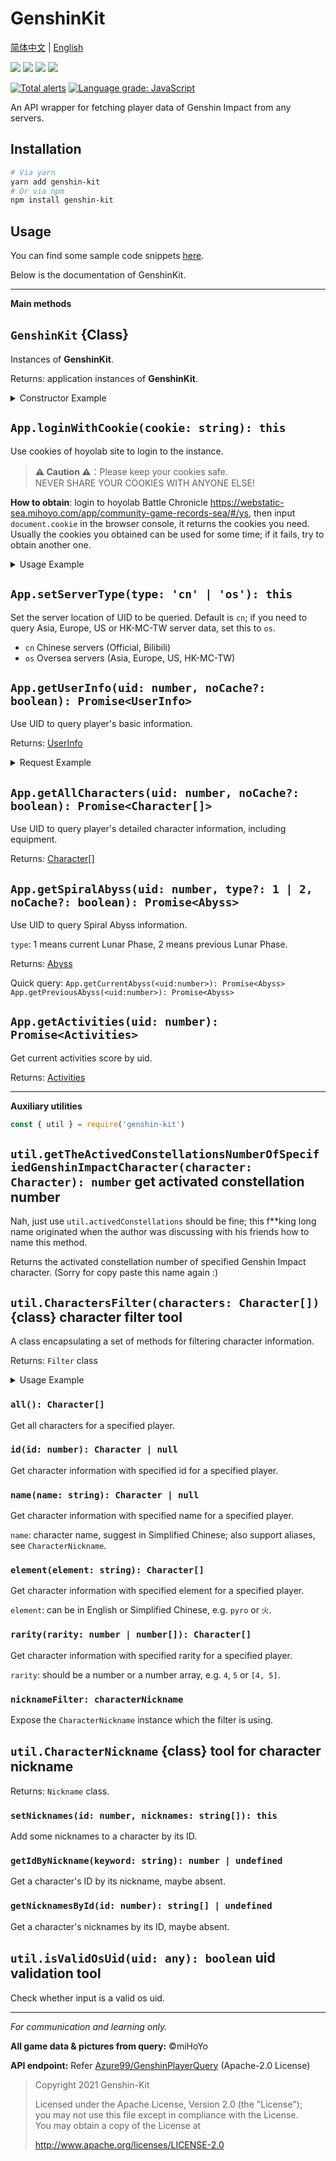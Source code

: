 # GenshinKit

[简体中文](./../README.md) | [English](./README.en.md)

![](https://badgen.net/npm/v/genshin-kit) ![](https://badgen.net/npm/v/genshin-kit/next) ![](https://badgen.net/npm/types/genshin-kit) ![](https://badgen.net/npm/license/genshin-kit)

[![Total alerts](https://img.shields.io/lgtm/alerts/g/Dragon-Fish/genshin-kit.svg?logo=lgtm&logoWidth=18)](https://lgtm.com/projects/g/Dragon-Fish/genshin-kit/alerts/) [![Language grade: JavaScript](https://img.shields.io/lgtm/grade/javascript/g/Dragon-Fish/genshin-kit.svg?logo=lgtm&logoWidth=18)](https://lgtm.com/projects/g/Dragon-Fish/genshin-kit/context:javascript)

An API wrapper for fetching player data of Genshin Impact from any servers.

## Installation

```bash
# Via yarn
yarn add genshin-kit
# Or via npm
npm install genshin-kit
```

## Usage

You can find some sample code snippets [here](./../sample).

Below is the documentation of GenshinKit.

---

**Main methods**

## `GenshinKit` {Class}

Instances of **GenshinKit**.

Returns: application instances of **GenshinKit**.

<details>
<summary>Constructor Example</summary>

```js
const { GenshinKit } = require('genshin-kit')
const App = new GenshinKit()
```

</details>

## `App.loginWithCookie(cookie: string): this`

Use cookies of hoyolab site to login to the instance.

> **⚠️ Caution ⚠️**：Please keep your cookies safe.<br>NEVER SHARE YOUR COOKIES WITH ANYONE ELSE!

**How to obtain**: login to hoyolab Battle Chronicle <https://webstatic-sea.mihoyo.com/app/community-game-records-sea/#/ys>, then input `document.cookie` in the browser console, it returns the cookies you need. Usually the cookies you obtained can be used for some time; if it fails, try to obtain another one.

<details>
<summary>Usage Example</summary>

```js
App.loginWithCookie(process.env.MHY_COOKIE)
```

</details>

## `App.setServerType(type: 'cn' | 'os'): this`

Set the server location of UID to be queried. Default is `cn`; if you need to query Asia, Europe, US or HK-MC-TW server data, set this to `os`.

- `cn` Chinese servers (Official, Bilibili)
- `os` Oversea servers (Asia, Europe, US, HK-MC-TW)

## `App.getUserInfo(uid: number, noCache?: boolean): Promise<UserInfo>`

Use UID to query player's basic information.

Returns: [UserInfo](./../src/types/UserInfo.ts)

<details>
<summary>Request Example</summary>

```js
App.getUserInfo(100000001).then(console.log)
```

</details>

## `App.getAllCharacters(uid: number, noCache?: boolean): Promise<Character[]>`

Use UID to query player's detailed character information, including equipment.

Returns: [Character[]](./../src/types/Character.ts)

## `App.getSpiralAbyss(uid: number, type?: 1 | 2, noCache?: boolean): Promise<Abyss>`

Use UID to query Spiral Abyss information.

`type`: 1 means current Lunar Phase, 2 means previous Lunar Phase.

Returns: [Abyss](./../src/types/Abyss.ts)

Quick query: `App.getCurrentAbyss(<uid:number>): Promise<Abyss>` `App.getPreviousAbyss(<uid:number>): Promise<Abyss>`

## `App.getActivities(uid: number): Promise<Activities>`

Get current activities score by uid.

Returns: [Activities](./../src/types/Activities.ts)

---

**Auxiliary utilities**

```js
const { util } = require('genshin-kit')
```

## `util.getTheActivedConstellationsNumberOfSpecifiedGenshinImpactCharacter(character: Character): number` get activated constellation number

Nah, just use `util.activedConstellations` should be fine; this f\*\*king long name originated when the author was discussing with his friends how to name this method.

Returns the activated constellation number of specified Genshin Impact character. (Sorry for copy paste this name again :)

## `util.CharactersFilter(characters: Character[])` {class} character filter tool

A class encapsulating a set of methods for filtering character information.

Returns: `Filter` class

<details>
<summary>Usage Example</summary>

```js
const { CharactersFilter } = require('genshin-kit').util
App.getAllCharacters(100000001).then((data) => {
  const Filter = new CharactersFilter(data)
  // ...
}, console.error)
```

</details>

### `all(): Character[]`

Get all characters for a specified player.

### `id(id: number): Character | null`

Get character information with specified id for a specified player.

### `name(name: string): Character | null`

Get character information with specified name for a specified player.

`name`: character name, suggest in Simplified Chinese; also support aliases, see `CharacterNickname`.

### `element(element: string): Character[]`

Get character information with specified element for a specified player.

`element`: can be in English or Simplified Chinese, e.g. `pyro` or `火`.

### `rarity(rarity: number | number[]): Character[]`

Get character information with specified rarity for a specified player.

`rarity`: should be a number or a number array, e.g. `4`, `5` or `[4, 5]`.

### `nicknameFilter: characterNickname`

Expose the `CharacterNickname` instance which the filter is using.

## `util.CharacterNickname` {class} tool for character nickname

Returns: `Nickname` class.

### `setNicknames(id: number, nicknames: string[]): this`

Add some nicknames to a character by its ID.

### `getIdByNickname(keyword: string): number | undefined`

Get a character's ID by its nickname, maybe absent.

### `getNicknamesById(id: number): string[] | undefined`

Get a character's nicknames by its ID, maybe absent.

## `util.isValidOsUid(uid: any): boolean` uid validation tool

Check whether input is a valid os uid.

---

_For communication and learning only._

**All game data & pictures from query:** &copy;miHoYo

**API endpoint:** Refer [Azure99/GenshinPlayerQuery](https://github.com/Azure99/GenshinPlayerQuery) (Apache-2.0 License)

> Copyright 2021 Genshin-Kit
>
> Licensed under the Apache License, Version 2.0 (the "License");<br>
> you may not use this file except in compliance with the License.<br>
> You may obtain a copy of the License at
>
> http://www.apache.org/licenses/LICENSE-2.0
